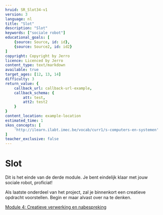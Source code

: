 ```yaml
---
hruid: SR_Slot34-v1
version: 3
language: nl
title: "Slot"
description: "Slot"
keywords: ["sociale robot"]
educational_goals: [
    {source: Source, id: id}, 
    {source: Source2, id: id2}
]
copyright: Copyright by Jerro
licence: Licenced by Jerro
content_type: text/markdown
available: true
target_ages: [12, 13, 14]
difficulty: 3
return_value: {
    callback_url: callback-url-example,
    callback_schema: {
        att: test,
        att2: test2
    }
}
content_location: example-location
estimated_time: 1
skos_concepts: [
    'http://ilearn.ilabt.imec.be/vocab/curr1/s-computers-en-systemen'
]
teacher_exclusive: false
---
```


# Slot

Dit is het einde van de derde module. Je bent eindelijk klaar met jouw sociale robot, proficiat!

Als laatste onderdeel van het project, zal je binnenkort een creatieve opdracht voorstellen. Begin er maar alvast over na te denken.

[Module 4: Creatieve verwerking en nabespreking](https://www.dwengo.org/socialerobot4 "Module 4")  
